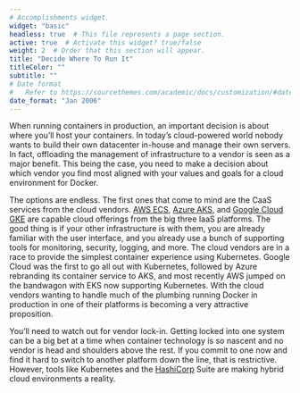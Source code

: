 ```yaml
---
# Accomplishments widget.
widget: "basic"  
headless: true  # This file represents a page section.
active: true  # Activate this widget? true/false
weight: 2  # Order that this section will appear.
title: "Decide Where To Run It"
titleColor: ""
subtitle: ""
# Date format
#   Refer to https://sourcethemes.com/academic/docs/customization/#date-format
date_format: "Jan 2006"
---
```

When running containers in production, an important decision is about where you’ll host your containers. In today’s cloud-powered world nobody wants to build their own datacenter in-house and manage their own servers. In fact, offloading the management of infrastructure to a vendor is seen as a major benefit. This being the case, you need to make a decision about which vendor you find most aligned with your values and goals for a cloud environment for Docker.

The options are endless. The first ones that come to mind are the CaaS services from the cloud vendors. [AWS ECS](https://aws.amazon.com/ecs/), [Azure AKS](https://azure.microsoft.com/en-us/blog/introducing-azure-container-service-aks-managed-kubernetes-and-azure-container-registry-geo-replication/), and [Google Cloud GKE](https://cloud.google.com/kubernetes-engine/) are capable cloud offerings from the big three IaaS platforms. The good thing is if your other infrastructure is with them, you are already familiar with the user interface, and you already use a bunch of supporting tools for monitoring, security, logging, and more. The cloud vendors are in a race to provide the simplest container experience using Kubernetes. Google Cloud was the first to go all out with Kubernetes, followed by Azure rebranding its container service to AKS, and most recently AWS jumped on the bandwagon with EKS now supporting Kubernetes. With the cloud vendors wanting to handle much of the plumbing running Docker in production in one of their platforms is becoming a very attractive proposition.

You’ll need to watch out for vendor lock-in. Getting locked into one system can be a big bet at a time when container technology is so nascent and no vendor is head and shoulders above the rest. If you commit to one now and find it hard to switch to another platform down the line, that is restrictive. However, tools like Kubernetes and the [HashiCorp](https://www.hashicorp.com/) Suite are making hybrid cloud environments a reality.